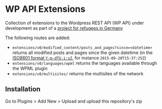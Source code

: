 # WP API Extensions
Collection of extensions to the Wordpress REST API (WP API)
under development as part of a [project for refugees in Germany](http://vmkrcmar21.informatik.tu-muenchen.de/wordpress/)

The following routes are added:
* `extensions/v0/modified_content/posts_and_pages?since=<datetime>` returns all modified posts and pages
   since the given datetime (in the [ISO8601 format `Y-m-dTG:i:sZ`](http://php.net/manual/en/class.datetime.php#datetime.constants.atom),
   for instance `2015-09-20T15:37:25Z`)
* `extensions/v0/languages/wpml` returns the languages available through the WPML plugin
* `extensions/v0/multisites/` returns the multisites of the network

## Installation
Go to Plugins > Add New > Upload and upload this repository's zip
